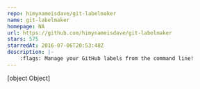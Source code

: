 ```yaml
---
repo: himynameisdave/git-labelmaker
name: git-labelmaker
homepage: NA
url: https://github.com/himynameisdave/git-labelmaker
stars: 575
starredAt: 2016-07-06T20:53:48Z
description: |-
    :flags: Manage your GitHub labels from the command line!
---
```


[object Object]
